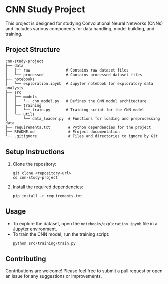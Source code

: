 # CNN Study Project

This project is designed for studying Convolutional Neural Networks (CNNs) and includes various components for data handling, model building, and training.

## Project Structure

```
cnn-study-project
├── data
│   ├── raw                # Contains raw dataset files
│   └── processed          # Contains processed dataset files
├── notebooks
│   └── exploration.ipynb  # Jupyter notebook for exploratory data analysis
├── src
│   ├── models
│   │   └── cnn_model.py   # Defines the CNN model architecture
│   ├── training
│   │   └── train.py       # Training script for the CNN model
│   └── utils
│       └── data_loader.py  # Functions for loading and preprocessing data
├── requirements.txt        # Python dependencies for the project
├── README.md               # Project documentation
└── .gitignore              # Files and directories to ignore by Git
```

## Setup Instructions

1. Clone the repository:
   ```
   git clone <repository-url>
   cd cnn-study-project
   ```

2. Install the required dependencies:
   ```
   pip install -r requirements.txt
   ```

## Usage

- To explore the dataset, open the `notebooks/exploration.ipynb` file in a Jupyter environment.
- To train the CNN model, run the training script:
   ```
   python src/training/train.py
   ```

## Contributing

Contributions are welcome! Please feel free to submit a pull request or open an issue for any suggestions or improvements.